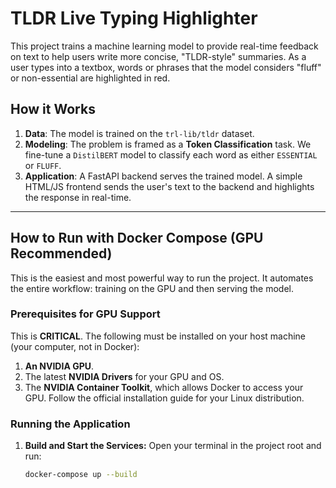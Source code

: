 # TLDR Live Typing Highlighter

This project trains a machine learning model to provide real-time feedback on text to help users write more concise, "TLDR-style" summaries. As a user types into a textbox, words or phrases that the model considers "fluff" or non-essential are highlighted in red.

## How it Works

1.  **Data**: The model is trained on the `trl-lib/tldr` dataset.
2.  **Modeling**: The problem is framed as a **Token Classification** task. We fine-tune a `DistilBERT` model to classify each word as either `ESSENTIAL` or `FLUFF`.
3.  **Application**: A FastAPI backend serves the trained model. A simple HTML/JS frontend sends the user's text to the backend and highlights the response in real-time.

---

## How to Run with Docker Compose (GPU Recommended)

This is the easiest and most powerful way to run the project. It automates the entire workflow: training on the GPU and then serving the model.

### Prerequisites for GPU Support

This is **CRITICAL**. The following must be installed on your host machine (your computer, not in Docker):
1.  **An NVIDIA GPU**.
2.  The latest **NVIDIA Drivers** for your GPU and OS.
3.  The **NVIDIA Container Toolkit**, which allows Docker to access your GPU. Follow the official installation guide for your Linux distribution.

### Running the Application

1.  **Build and Start the Services:**
    Open your terminal in the project root and run:
    ```bash
    docker-compose up --build
